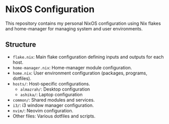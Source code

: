 # NixOS Configuration

This repository contains my personal NixOS configuration using Nix flakes and home-manager for managing system and user environments.

## Structure

- `flake.nix`: Main flake configuration defining inputs and outputs for each host.
- `home-manager.nix`: Home-manager module configuration.
- `home.nix`: User environment configuration (packages, programs, dotfiles).
- `hosts/`: Host-specific configurations.
  - `almazrah/`: Desktop configuration
  - `ashika/`: Laptop configuration
- `common/`: Shared modules and services.
- `i3/`: i3 window manager configuration.
- `nvim/`: Neovim configuration.
- Other files: Various dotfiles and scripts.
